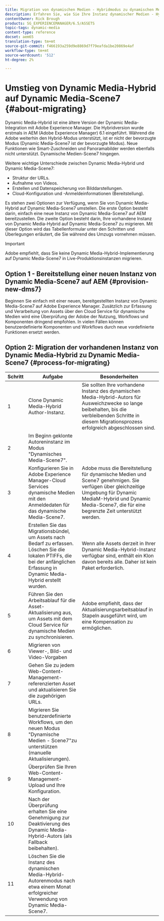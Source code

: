 ```yaml
---
title: Migration von dynamischen Medien - Hybridmodus zu dynamischen Medien - S7-Modus
description: Erfahren Sie, wie Sie Ihre Instanz dynamischer Medien - Hybrid-Modus zu dynamischen Medien - S7-Modus migrieren.
contentOwner: Rick Brough
products: SG_EXPERIENCEMANAGER/6.5/ASSETS
topic-tags: dynamic-media
content-type: reference
docset: aem65
translation-type: tm+mt
source-git-commit: f466193a259d9e8869d7f79eafda1be20869e4af
workflow-type: tm+mt
source-wordcount: '512'
ht-degree: 2%

---
```



# Umstieg von Dynamic Media-Hybrid auf Dynamic Media-Scene7 {#about-migrating}

Dynamic Media-Hybrid ist eine ältere Version der Dynamic Media-Integration mit Adobe Experience Manager. Die Hybridversion wurde erstmals in AEM (Adobe Experience Manager) 6.1 eingeführt. Während die Adobe weiterhin den Hybrid-Modus unterstützt, ist er nicht der bevorzugte Modus (Dynamic Media-Scene7 ist der bevorzugte Modus). Neue Funktionen wie Smart-Zuschneiden und Panoramabilder werden ebenfalls nicht unterstützt. Dynamische Medien-Scene7 hingegen.

Weitere wichtige Unterschiede zwischen Dynamic Media-Hybrid und Dynamic Media-Scene7:

* Struktur der URLs.
* Aufnahme von Videos.
* Erstellen und Datenspeicherung von Bilddarstellungen.
* Cloud-Konfiguration und -Anmeldeinformationen (Bereitstellung).

Es stehen zwei Optionen zur Verfügung, wenn Sie von Dynamic Media-Hybrid auf Dynamic Media-Scene7 umstellen. Die erste Option besteht darin, einfach eine neue Instanz von Dynamic Media-Scene7 auf AEM bereitzustellen. Die zweite Option besteht darin, Ihre vorhandene Instanz von Dynamic Media-Hybrid auf Dynamic Media-Scene7 zu migrieren. Mit dieser Option wird das Tabellenformular unter den Schritten und Überlegungen erläutert, die Sie während des Umzugs vornehmen müssen.

>[!IMPORTANT]
>
>Adobe empfiehlt, dass Sie keine Dynamic Media-Hybrid-Implementierung auf Dynamic Media-Scene7 in Live-Produktionsinstanzen migrieren.

## Option 1 - Bereitstellung einer neuen Instanz von Dynamic Media-Scene7 auf AEM {#provision-new-dms7}

Beginnen Sie einfach mit einer neuen, bereitgestellten Instanz von Dynamic Media-Scene7 auf Adobe Experience Manager. Zusätzlich zur Erfassung und Verarbeitung von Assets über den Cloud Service für dynamische Medien wird eine Überprüfung der Adobe der Nutzung, Workflows und Komponenten dringend empfohlen. In vielen Fällen können benutzerdefinierte Komponenten und Workflows durch neue vordefinierte Funktionen ersetzt werden.

## Option 2: Migration der vorhandenen Instanz von Dynamic Media-Hybrid zu Dynamic Media-Scene7 {#process-for-migrating}

| Schritt | Aufgabe | Besonderheiten |
|---|---|---|
| 1 | Clone Dynamic Media-Hybrid Author-Instanz. | Sie sollten Ihre vorhandene Instanz des dynamischen Media-Hybrid-Autors für Ausweichzwecke so lange beibehalten, bis die verbleibenden Schritte in diesem Migrationsprozess erfolgreich abgeschlossen sind. |
| 2 | Im Beginn geklonte Autoreninstanz im Modus &quot;Dynamisches Media-Scene7&quot;. |  |
| 3 | Konfigurieren Sie in Adobe Experience Manager-Cloud Services dynamische Medien mit den Anmeldedaten für das dynamische Media-Scene7. | Adobe muss die Bereitstellung für dynamische Medien und Scene7 genehmigen. Sie verfügen über gleichzeitige Umgebung für Dynamic MediaM-Hybrid und Dynamic Media-Scene7, die für eine begrenzte Zeit unterstützt werden. |
| 4 | Erstellen Sie das Migrationsbündel, um Assets nach Bedarf zu erfassen.<br>Löschen Sie die lokalen PTIFFs, die bei der anfänglichen Erfassung in Dynamic Media-Hybrid erstellt wurden. | Wenn alle Assets derzeit in Ihrer Dynamic Media-Hybrid-Instanz verfügbar sind, enthält ein Klon davon bereits alle. Daher ist kein Paket erforderlich. |
| 5 | Führen Sie den Arbeitsablauf für die Asset-Aktualisierung aus, um Assets mit dem Cloud Service für dynamische Medien zu synchronisieren. | Adobe empfiehlt, dass der Aktualisierungsarbeitsablauf in Stapeln ausgeführt wird, um eine Kompensation zu ermöglichen. |
| 6 | Migrieren von Viewer-, Bild- und Video-Vorgaben |  |
| 7 | Gehen Sie zu jedem Web-Content-Management-referenzierten Asset und aktualisieren Sie die zugehörigen URLs. |  |
| 8 | Migrieren Sie benutzerdefinierte Workflows, um den neuen Modus &quot;Dynamische Medien - Scene7&quot;zu unterstützen (manuelle Aktualisierungen). |  |
| 9 | Überprüfen Sie Ihren Web-Content-Management-Upload und Ihre Konfiguration. |  |
| 10 | Nach der Überprüfung erhalten Sie eine Genehmigung zur Deaktivierung des Dynamic Media-Hybrid-Autors (als Fallback beibehalten). |  |
| 11 | Löschen Sie die Instanz des dynamischen Media-Hybrid-Autorenmodus nach etwa einem Monat erfolgreicher Verwendung von Dynamic Media-Scene7. |  |
